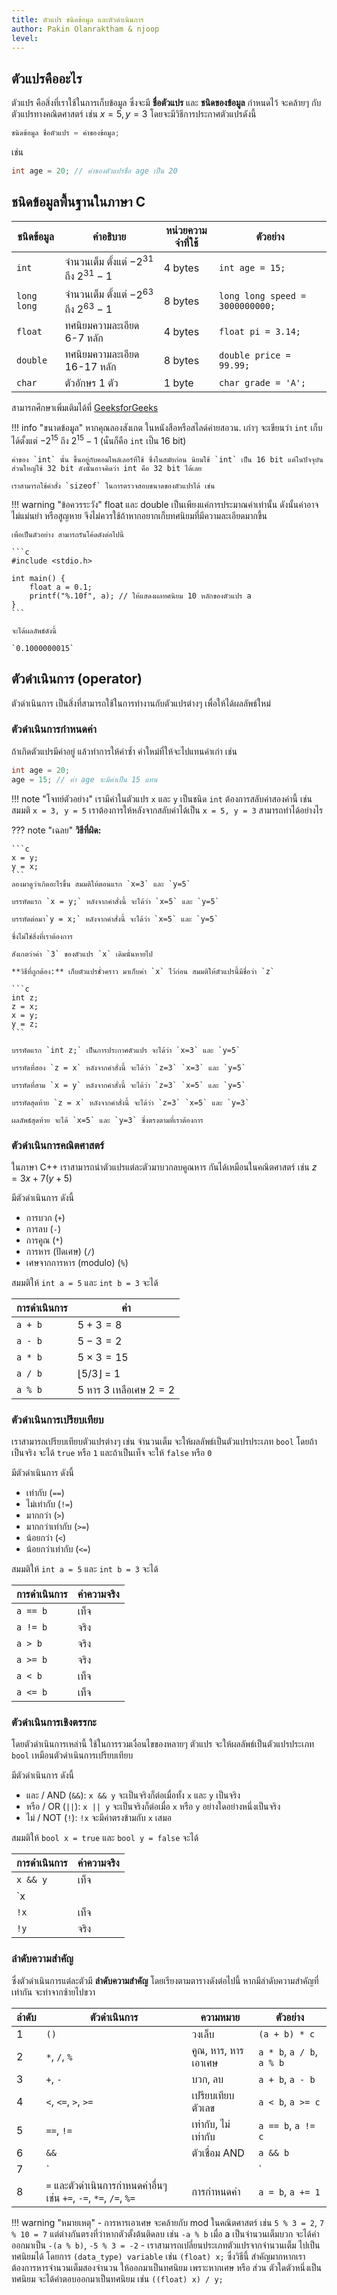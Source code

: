 ```yaml
---
title: ตัวแปร ชนิดข้อมูล และตัวดำเนินการ
author: Pakin Olanraktham & njoop
level:
---
```


## ตัวแปรคืออะไร

ตัวแปร คือสิ่งที่เราใช้ในการเก็บข้อมูล ซึ่งจะมี **ชื่อตัวแปร** และ **ชนิดของข้อมูล** กำหนดไว้ จะคล้ายๆ กับตัวแปรทางคณิตศาสตร์ เช่น $x = 5, y = 3$ โดยจะมีวิธีการประกาศตัวแปรดังนี้

```c
ชนิดข้อมูล ชื่อตัวแปร = ค่าของข้อมูล;
```

เช่น

```c
int age = 20; // ค่าของตัวแปรชื่อ age เป็น 20
```

## ชนิดข้อมูลพื้นฐานในภาษา C

| ชนิดข้อมูล  | คำอธิบาย                                         | หน่วยความจำที่ใช้ | ตัวอย่าง                        |
| ----------- | ------------------------------------------------ | ------------ | ------------------------------- |
| `int`       | จำนวนเต็ม ตั้งแต่ $-2^{31}$ ถึง $2^{31} - 1$ | 4 bytes |`int age = 15;`                 |
| `long long` | จำนวนเต็ม ตั้งแต่ $-2^{63}$ ถึง $2^{63} - 1$ | 8 bytes |`long long speed = 3000000000;` |
| `float`     | ทศนิยมความละเอียด 6-7 หลัก                    | 4 bytes | `float pi = 3.14;`              |
| `double`    | ทศนิยมความละเอียด 16-17 หลัก                  | 8 bytes | `double price = 99.99;`         |
| `char`      | ตัวอักษร 1 ตัว                               | 1 byte | `char grade = 'A';`             |

สามารถศึกษาเพิ่มเติมได้ที่ [GeeksforGeeks](https://www.geeksforgeeks.org/c/data-types-in-c/)

!!! info "ขนาดข้อมูล"
    หากคุณลองสังเกต ในหนังสือหรือสไลด์ค่ายสอวน. เก่าๆ จะเขียนว่า `int` เก็บได้ตั้งแต่ $-2^{15}$ ถึง $2^{15}-1$ (นั่นก็คือ `int` เป็น 16 bit)

    ค่าของ `int` นั้น ขึ้นอยู่กับคอมไพล์เลอร์ที่ใช้ ซึ่งในสมัยก่อน นิยมใช้ `int` เป็น 16 bit แต่ในปัจจุบัน ส่วนใหญ่ใช้ 32 bit ดังนั้นอาจคิดว่า int คือ 32 bit ได้เลย

    เราสามารถใช้คำสั่ง `sizeof` ในการตรวจสอบขนาดของตัวแปรได้ เช่น

!!! warning "ข้อควรระวัง"
    float และ double เป็นเพียงแค่การประมาณค่าเท่านั้น ดังนั้นค่าอาจไม่แม่นยำ หรือสูญหาย จึงไม่ควรใช้ถ้าหากอยากเก็บทศนิยมที่มีความละเอียดมากขึ้น

    เพื่อเป็นตัวอย่าง สามารถรันโค้ดดังต่อไปนี้

    ```c
    #include <stdio.h>

    int main() {
        float a = 0.1;
        printf("%.10f", a); // ให้แสดงผลทศนิยม 10 หลักของตัวแปร a
    }
    ```

    จะได้ผลลัพธ์ดังนี้

    `0.1000000015`

## ตัวดำเนินการ (operator)

ตัวดำเนินการ เป็นสิ่งที่สามารถใช้ในการทำงานกับตัวแปรต่างๆ เพื่อให้ได้ผลลัพธ์ใหม่

### ตัวดำเนินการกำหนดค่า

ถ้าเกิดตัวแปรมีค่าอยู่ แล้วทำการให้ค่าซ้ำ ค่าใหม่ที่ให้จะไปแทนค่าเก่า เช่น

```c
int age = 20;
age = 15; // ค่า age จะมีค่าเป็น 15 แทน
```

!!! note "โจทย์ตัวอย่าง"
    เรามีค่าในตัวแปร `x` และ `y` เป็นชนิด `int` ต้องการสลับค่าสองค่านี้ เช่น สมมติ `x = 3, y = 5` เราต้องการให้หลังจากสลับค่าได้เป็น `x = 5, y = 3` สามารถทำได้อย่างไร

??? note "เฉลย"
    **วิธีที่ผิด:**

    ```c
    x = y;
    y = x;
    ```
    ลองมาดูว่าเกิดอะไรขึ้น สมมติให้ตอนแรก `x=3` และ `y=5`

    บรรทัดแรก `x = y;` หลังจากคำสั่งนี้ จะได้ว่า `x=5` และ `y=5`

    บรรทัดต่อมา`y = x;` หลังจากคำสั่งนี้ จะได้ว่า `x=5` และ `y=5`

    ซึ่งไม่ใช่สิ่งที่เราต้องการ

    สังเกตว่าค่า `3` ของตัวแปร `x` เดิมนั่นหายไป

    **วิธีที่ถูกต้อง:** เก็บตัวแปรชั่วคราว มาเก็บค่า `x` ไว้ก่อน สมมติให้ตัวแปรนี้มีชื่อว่า `z`

    ```c
    int z;
    z = x;
    x = y;
    y = z;
    ```

    บรรทัดแรก `int z;` เป็นการประกาศตัวแปร จะได้ว่า `x=3` และ `y=5`

    บรรทัดที่สอง `z = x` หลังจากคำสั่งนี้ จะได้ว่า `z=3` `x=3` และ `y=5`

    บรรทัดที่สาม `x = y` หลังจากคำสั่งนี้ จะได้ว่า `z=3` `x=5` และ `y=5`

    บรรทัดสุดท้าย `z = x` หลังจากคำสั่งนี้ จะได้ว่า `z=3` `x=5` และ `y=3`

    ผลลัพธ์สุดท้าย จะได้ `x=5` และ `y=3` ซึ่งตรงตามที่เราต้องการ

### ตัวดำเนินการคณิตศาสตร์

ในภาษา C++ เราสามารถนำตัวแปรแต่ละตัวมาบวกลบคูณหาร กันได้เหมือนในคณิตศาสตร์ เช่น $z = 3x+7(y+5)$

มีตัวดำเนินการ ดังนี้

- การบวก (`+`)
- การลบ (`-`)
- การคูณ (`*`)
- การหาร (ปัดเศษ) (`/`)
- เศษจากการหาร (modulo) (`%`)

สมมติให้ `int a = 5` และ  `int b = 3` จะได้

| การดำเนินการ | ค่า |
|------------|-------------|
| `a + b`    | $5 + 3 = 8$   |
| `a - b`    | $5 - 3 = 2$   |
| `a * b`    | $5 × 3 = 15$  |
| `a / b`    | $\lfloor 5/3 \rfloor$ = 1 |
| `a % b`    | $5$ หาร $3$ เหลือเศษ $2 = 2$ |

### ตัวดำเนินการเปรียบเทียบ

เราสามารถเปรียบเทียบตัวแปรต่างๆ เช่น จำนวนเต็ม จะให้ผลลัพธ์เป็นตัวแปรประเภท `bool` โดยถ้าเป็นจริง จะได้ `true` หรือ `1` และถ้าเป็นเท็จ จะให้ `false` หรือ `0`

มีตัวดำเนินการ ดังนี้

- เท่ากับ (`==`)
- ไม่เท่ากับ (`!=`)
- มากกว่า (`>`)
- มากกว่าเท่ากับ (`>=`)
- น้อยกว่า (`<`)
- น้อยกว่าเท่ากับ (`<=`)

สมมติให้ `int a = 5` และ `int b = 3` จะได้

| การดำเนินการ | ค่าความจริง |
|------------|---------|
| `a == b`   | เท็จ          |
| `a != b`   | จริง          |
| `a > b`    | จริง          |
| `a >= b`   | จริง          |
| `a < b`    | เท็จ          |
| `a <= b`   | เท็จ          |

### ตัวดำเนินการเชิงตรรกะ

โดยตัวดำเนินการเหล่านี้ ใช้ในการรวมเงื่อนไขของหลายๆ ตัวแปร จะให้ผลลัพธ์เป็นตัวแปรประเภท `bool` เหมือนตัวดำเนินการเปรียบเทียบ

มีตัวดำเนินการ ดังนี้

- และ / AND (`&&`): `x && y` จะเป็นจริงก็ต่อเมื่อทั้ง `x` และ `y` เป็นจริง
- หรือ / OR (`||`): `x || y` จะเป็นจริงก็ต่อเมื่อ `x` หรือ `y` อย่างใดอย่างหนึ่งเป็นจริง
- ไม่ / NOT (`!`): `!x` จะมีค่าตรงข้ามกับ `x` เสมอ

สมมติให้ `bool x = true` และ `bool y = false` จะได้

| การดำเนินการ | ค่าความจริง |
|------------|---------|
| `x && y`   | เท็จ          |
| `x || y`   | จริง          |
| `!x`    | เท็จ          |
| `!y`   | จริง          |

### ลำดับความสำคัญ

ซึ่งตัวดำเนินการแต่ละตัวมี **ลำดับความสำคัญ** โดยเรียงตามตารางดังต่อไปนี้ หากมีลำดับความสำคัญที่เท่ากัน จะทำจากซ้ายไปขวา

| ลำดับ | ตัวดำเนินการ                         | ความหมาย                     | ตัวอย่าง                      |
|-------|-------------------------------------|------------------------------|------------------------------|
| 1     | `()`                                | วงเล็บ                       | `(a + b) * c`                |
| 2     | `*`, `/`, `%`                       | คูณ, หาร, หารเอาเศษ         | `a * b`, `a / b`, `a % b`    |
| 3     | `+`, `-`                           | บวก, ลบ                      | `a + b`, `a - b`             |
| 4     | `<`, `<=`, `>`, `>=`               | เปรียบเทียบตัวเลข            | `a < b`, `a >= c`            |
| 5     | `==`, `!=`                         | เท่ากับ, ไม่เท่ากับ          | `a == b`, `a != c`           |
| 6     | `&&`                              | ตัวเชื่อม AND         | `a && b`                     |
| 7     | `||`                              | ตัวเชื่อม OR          | `a || b`                     |
| 8     | `=` และตัวดำเนินการกำหนดค่าอื่นๆ เช่น `+=`, `-=`, `*=`, `/=`, `%=` | การกำหนดค่า                 | `a = b`, `a += 1`            |

!!! warning "หมายเหตุ"
    - การหารเอาเศษ จะคล้ายกับ mod ในคณิตศาสตร์ เช่น `5 % 3 = 2`, `7 % 10 = 7` แต่ต่างกันตรงที่ว่าหากตัวตั้งต้นติดลบ เช่น `-a % b` เมื่อ a เป็นจำนวนเต็มบวก จะได้ค่าออกมาเป็น `-(a % b)`, `-5 % 3 = -2`
    - เราสามารถเปลี่ยนประเภทตัวแปรจากจำนวนเต็ม ไปเป็นทศนิยมได้ โดยการ `(data_type) variable` เช่น `(float) x;` ซึ่งวิธีนี้ สำคัญมากหากเราต้องการหารจำนวนเต็มสองจำนวน ให้ออกมาเป็นทศนิยม เพราะหากเศษ หรือ ส่วน ตัวใดตัวหนึ่งเป็นทศนิยม จะได้คำตอบออกมาเป็นทศนิยม เช่น `((float) x) / y;`
